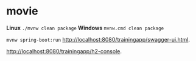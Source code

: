# movie

**Linux**
`./mvnw clean package`
**Windows**
`mvnw.cmd clean package`

`mvnw spring-boot:run`
[http://localhost:8080/trainingapp/swagger-ui.html](http://localhost:8080/trainingapp/swagger-ui.html).

[http://localhost:8080/trainingapp/h2-console](http://localhost:8080/trainingapp/h2-console).


